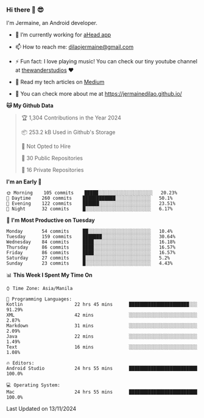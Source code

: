 ### Hi there 👋 😎
I'm Jermaine, an Android developer.

- 🔭 I’m currently working for [aHead app](https://www.ahead-app.com/)

- 📫 How to reach me: dilaojermaine@gmail.com

- ⚡ Fun fact: I love playing music! You can check our tiny youtube channel at [thewanderstudios](https://www.youtube.com/thewanderstudios) ♥️

- 📖 Read my tech articles on [Medium](https://jermainedilao.medium.com/)

- 👀 You can check more about me at https://jermainedilao.github.io/

<!--
**jermainedilao/jermainedilao** is a ✨ _special_ ✨ repository because its `README.md` (this file) appears on your GitHub profile.

Here are some ideas to get you started:

- 🔭 I’m currently working on ...
- 🌱 I’m currently learning ...
- 👯 I’m looking to collaborate on ...
- 🤔 I’m looking for help with ...
- 💬 Ask me about ...
- 📫 How to reach me: ...
- 😄 Pronouns: ...
- ⚡ Fun fact: ...
-->

<!--START_SECTION:waka-->
**🐱 My Github Data** 

> 🏆 1,304 Contributions in the Year 2024
 > 
> 📦 253.2 kB Used in Github's Storage 
 > 
> 🚫 Not Opted to Hire
 > 
> 📜 30 Public Repositories 
 > 
> 🔑 16 Private Repositories  
 > 
**I'm an Early 🐤** 

```text
🌞 Morning    105 commits    █████░░░░░░░░░░░░░░░░░░░░   20.23% 
🌆 Daytime    260 commits    ████████████░░░░░░░░░░░░░   50.1% 
🌃 Evening    122 commits    ██████░░░░░░░░░░░░░░░░░░░   23.51% 
🌙 Night      32 commits     █░░░░░░░░░░░░░░░░░░░░░░░░   6.17%

```
📅 **I'm Most Productive on Tuesday** 

```text
Monday       54 commits     ██░░░░░░░░░░░░░░░░░░░░░░░   10.4% 
Tuesday      159 commits    ███████░░░░░░░░░░░░░░░░░░   30.64% 
Wednesday    84 commits     ████░░░░░░░░░░░░░░░░░░░░░   16.18% 
Thursday     86 commits     ████░░░░░░░░░░░░░░░░░░░░░   16.57% 
Friday       86 commits     ████░░░░░░░░░░░░░░░░░░░░░   16.57% 
Saturday     27 commits     █░░░░░░░░░░░░░░░░░░░░░░░░   5.2% 
Sunday       23 commits     █░░░░░░░░░░░░░░░░░░░░░░░░   4.43%

```


📊 **This Week I Spent My Time On** 

```text
⌚︎ Time Zone: Asia/Manila

💬 Programming Languages: 
Kotlin                   22 hrs 45 mins      ██████████████████████░░░   91.29% 
XML                      42 mins             ░░░░░░░░░░░░░░░░░░░░░░░░░   2.87% 
Markdown                 31 mins             ░░░░░░░░░░░░░░░░░░░░░░░░░   2.09% 
Java                     22 mins             ░░░░░░░░░░░░░░░░░░░░░░░░░   1.49% 
Text                     16 mins             ░░░░░░░░░░░░░░░░░░░░░░░░░   1.08%

🔥 Editors: 
Android Studio           24 hrs 55 mins      █████████████████████████   100.0%

💻 Operating System: 
Mac                      24 hrs 55 mins      █████████████████████████   100.0%

```


 Last Updated on 13/11/2024
<!--END_SECTION:waka-->
